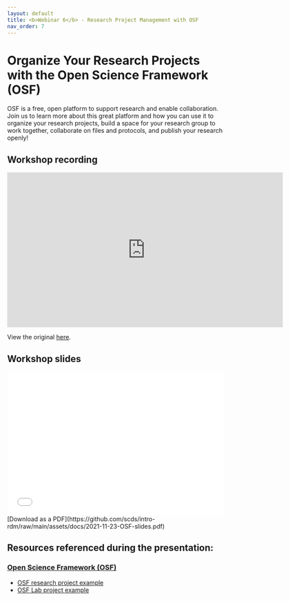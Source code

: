 ```yaml
---
layout: default
title: <b>Webinar 6</b> - Research Project Management with OSF
nav_order: 7
---
```


# Organize Your Research Projects with the Open Science Framework (OSF)

OSF is a free, open platform to support research and enable collaboration. Join us to learn more about this great platform and how you can use it to organize your research projects, build a space for your research group to work together, collaborate on files and protocols, and publish your research openly!



## Workshop recording

<iframe height="360" width="640" allowfullscreen frameborder=0 src="https://echo360.ca/media/42c68728-bfad-4249-88bc-c0ab054ddaa2/public?autoplay=false&automute=false"></iframe>

View the original [here](https://echo360.ca/media/42c68728-bfad-4249-88bc-c0ab054ddaa2/public).

## Workshop slides

<div style="position:relative;padding-top:66.25%;">
<iframe src="//docs.google.com/viewer?url=https://github.com/scds/intro-rdm/raw/main/assets/docs/2021-11-23-OSF-slides.pdf?dl=0&hl=en_US&embedded=true" class="gde-frame" style="position:absolute;top:0;left:0;width:100%;height:100%;border:none;" scrolling="no"></iframe>
</div>
[Download as a PDF](https://github.com/scds/intro-rdm/raw/main/assets/docs/2021-11-23-OSF-slides.pdf)
<br>

## Resources referenced during the presentation:

### [Open Science Framework (OSF)](https://osf.io/)
* [OSF research project example](https://osf.io/zb3de/)
* [OSF Lab project example](https://osf.io/r73dc/)
